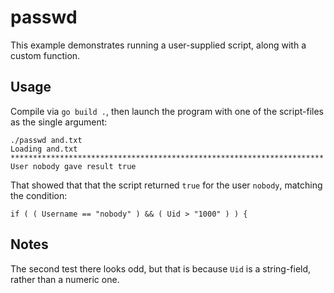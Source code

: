 # passwd

This example demonstrates running a user-supplied script, along with a custom function.

## Usage

Compile via `go build .`, then launch the program with one of the script-files as the single argument:

```
./passwd and.txt
Loading and.txt
**********************************************************************
User nobody gave result true
```

That showed that that the script returned `true` for the user `nobody`,
matching the condition:

    if ( ( Username == "nobody" ) && ( Uid > "1000" ) ) {

## Notes

The second test there looks odd, but that is because `Uid` is a string-field,
rather than a numeric one.
